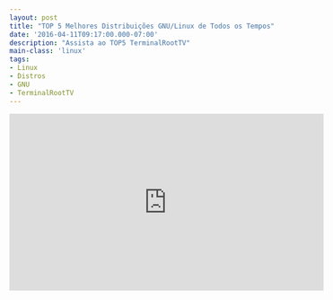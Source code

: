 ```yaml
---
layout: post
title: "TOP 5 Melhores Distribuições GNU/Linux de Todos os Tempos"
date: '2016-04-11T09:17:00.000-07:00'
description: "Assista ao TOP5 TerminalRootTV"
main-class: 'linux'
tags:
- Linux
- Distros
- GNU
- TerminalRootTV
---
```


<iframe allowfullscreen="" frameborder="0" height="315" src="https://www.youtube.com/embed/S01BQrTOHn8" width="560"></iframe>
